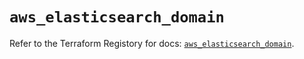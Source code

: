 # `aws_elasticsearch_domain`

Refer to the Terraform Registory for docs: [`aws_elasticsearch_domain`](https://registry.terraform.io/providers/hashicorp/aws/4.66.0/docs/resources/elasticsearch_domain).
